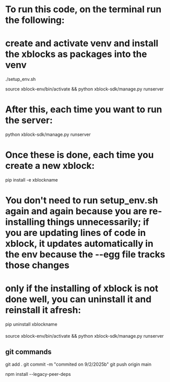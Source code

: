 # To run this code,  on the terminal run the following:

# create and activate venv and install the xblocks as packages into the venv

./setup_env.sh

source xblock-env/bin/activate && python xblock-sdk/manage.py runserver 

# After this, each time you want to run the server:

python xblock-sdk/manage.py runserver 

# Once these is done, each time you create a new xblock:
pip install -e xblockname

# You don't need to run setup_env.sh again and again because you are re-installing things unnecessarily; if you are updating lines of code in xblock, it updates automatically in the env because the --egg file tracks those changes

# only if the installing of xblock is not done well, you can uninstall it and reinstall it afresh:

pip uninstall xblockname

####
source xblock-env/bin/activate && python xblock-sdk/manage.py runserver 


## git commands

git add .
git commit -m "commited on 9/2/2025b"
git push origin main


npm install --legacy-peer-deps

